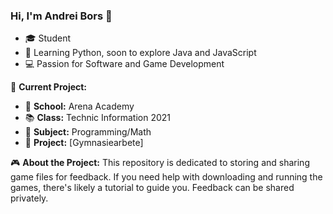 ### Hi, I'm Andrei Bors 👋

- 🎓 Student
- 🌱 Learning Python, soon to explore Java and JavaScript
- 💻 Passion for Software and Game Development

🚀 **Current Project:**
- 🏫 **School:** Arena Academy
- 📚 **Class:** Technic Information 2021
- 🧮 **Subject:** Programming/Math
- 📂 **Project:** [Gymnasiearbete]
  
🎮 **About the Project:**
This repository is dedicated to storing and sharing game files for feedback. If you need help with downloading and running the games, there's likely a tutorial to guide you. Feedback can be shared privately. 
